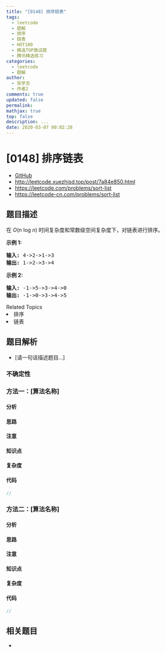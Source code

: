 ```yaml
---
title: "[0148] 排序链表"
tags:
  - leetcode
  - 题解
  - 排序
  - 链表
  - HOT100
  - 精选TOP面试题
  - 腾讯精选练习
categories:
  - leetcode
  - 题解
author:
  - 张学志
  - 作者2
comments: true
updated: false
permalink:
mathjax: true
top: false
description: ...
date: 2020-03-07 00:02:28
---
```



# [0148] 排序链表
* [GitHub](https://github.com/algoboy101/LeetCodeCrowdsource/tree/master/_posts/QA/%5B0148%5D%20%E6%8E%92%E5%BA%8F%E9%93%BE%E8%A1%A8.md)
* http://leetcode.xuezhisd.top/post/7a84e850.html
* https://leetcode.com/problems/sort-list
* https://leetcode-cn.com/problems/sort-list


## 题目描述

<p>在&nbsp;<em>O</em>(<em>n</em>&nbsp;log&nbsp;<em>n</em>) 时间复杂度和常数级空间复杂度下，对链表进行排序。</p>

<p><strong>示例 1:</strong></p>

<pre><strong>输入:</strong> 4-&gt;2-&gt;1-&gt;3
<strong>输出:</strong> 1-&gt;2-&gt;3-&gt;4
</pre>

<p><strong>示例 2:</strong></p>

<pre><strong>输入:</strong> -1-&gt;5-&gt;3-&gt;4-&gt;0
<strong>输出:</strong> -1-&gt;0-&gt;3-&gt;4-&gt;5</pre>
<div><div>Related Topics</div><div><li>排序</li><li>链表</li></div></div>


## 题目解析
* [请一句话描述题目...]

### 不确定性


### 方法一：[算法名称]

#### 分析

#### 思路

#### 注意

#### 知识点

#### 复杂度

#### 代码

```cpp
//
```


### 方法二：[算法名称]

#### 分析

#### 思路

#### 注意

#### 知识点

#### 复杂度

#### 代码

```cpp
//
```


## 相关题目
* 
